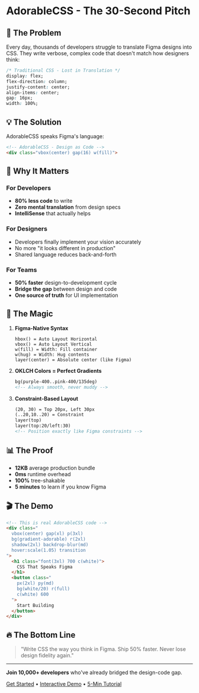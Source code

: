 # AdorableCSS - The 30-Second Pitch

## 🎯 The Problem
Every day, thousands of developers struggle to translate Figma designs into CSS. They write verbose, complex code that doesn't match how designers think:

```css
/* Traditional CSS - Lost in Translation */
display: flex;
flex-direction: column;
justify-content: center;
align-items: center;
gap: 16px;
width: 100%;
```

## 💡 The Solution
AdorableCSS speaks Figma's language:

```html
<!-- AdorableCSS - Design as Code -->
<div class="vbox(center) gap(16) w(fill)">
```

## 🚀 Why It Matters

### For Developers
- **80% less code** to write
- **Zero mental translation** from design specs
- **IntelliSense** that actually helps

### For Designers
- Developers finally implement your vision accurately
- No more "it looks different in production"
- Shared language reduces back-and-forth

### For Teams
- **50% faster** design-to-development cycle
- **Bridge the gap** between design and code
- **One source of truth** for UI implementation

## 🌟 The Magic

1. **Figma-Native Syntax**
   ```
   hbox() = Auto Layout Horizontal
   vbox() = Auto Layout Vertical
   w(fill) = Width: Fill container
   w(hug) = Width: Hug contents
   layer(center) = Absolute center (like Figma)
   ```

2. **OKLCH Colors = Perfect Gradients**
   ```html
   bg(purple-400..pink-400/135deg)
   <!-- Always smooth, never muddy -->
   ```

3. **Constraint-Based Layout**
   ```html
   (20, 30) = Top 20px, Left 30px
   (..20,10..20) = Constraint 
   layer(top)
   layer(top:20/left:30) 
   <!-- Position exactly like Figma constraints -->
   ```

## 📊 The Proof

- **12KB** average production bundle
- **0ms** runtime overhead
- **100%** tree-shakable
- **5 minutes** to learn if you know Figma

## 🎬 The Demo

```html
<!-- This is real AdorableCSS code -->
<div class="
  vbox(center) gap(xl) p(3xl)
  bg(gradient-adorable) r(2xl)
  shadow(2xl) backdrop-blur(md)
  hover:scale(1.05) transition
">
  <h1 class="font(3xl) 700 c(white)">
    CSS That Speaks Figma
  </h1>
  <button class="
    px(2xl) py(md) 
    bg(white/20) r(full)
    c(white) 600
  ">
    Start Building
  </button>
</div>
```

## 🔥 The Bottom Line

> "Write CSS the way you think in Figma. Ship 50% faster. Never lose design fidelity again."

---

**Join 10,000+ developers** who've already bridged the design-code gap.

[Get Started](https://adorable-css.com) • [Interactive Demo](https://adorable-css.com/playground) • [5-Min Tutorial](https://adorable-css.com/tutorial)
